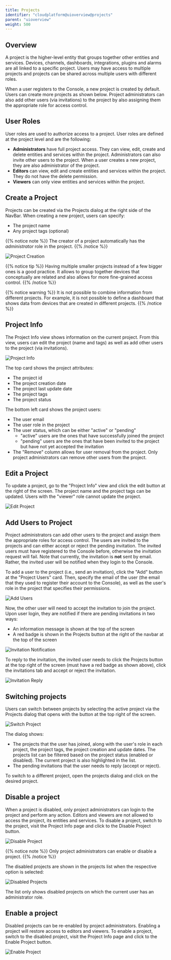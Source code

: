 ```yaml
---
title: Projects
identifier: "cloudplatform@uioverview@projects"
parent: "uioverview"
weight: 500
---
```


## Overview

A project is the higher-level entity that groups together other entities and services. Devices, channels, dashboards, integrations, plugins and alarms are all linked to a specific project. Users may have access to multiple projects and projects can be shared across multiple users with different roles.

When a user registers to the Console, a new project is created by default. Users can create more projects as shown below. Project administrators can also add other users (via invitations) to the project by also assigning them the appropriate role for access control.

## User Roles

User roles are used to authorize access to a project. User roles are defined at the project level and are the following:

- **Administrators** have full project access. They can view, edit, create and delete entities and services within the project. Administrators can also invite other users to the project. When a user creates a new project, they are also administrator of the project.
- **Editors** can view, edit and create entities and services within the project. They do not have the delete permission.
- **Viewers** can only view entities and services within the project.

## Create a Project

Projects can be created via the Projects dialog at the right side of the NavBar. When creating a new project, users can specify:

- The project name
- Any project tags (optional)

{{% notice note %}}
The creator of a project automatically has the _administrator_ role in the project.
{{% /notice %}}

![Project Creation](/images/projects/create-project.gif?width=60pc)

{{% notice tip %}}
Having multiple smaller projects instead of a few bigger ones is a good practice. It allows to group together devices that conceptually are related and also allows for more fine-grained access control.
{{% /notice %}}

{{% notice warning %}}
It is not possible to combine information from different projects. For example, it is not possible to define a dashboard that shows data from devices that are created in different projects.
{{% /notice %}}

## Project Info

The Project Info view shows information on the current project. From this view, users can edit the project (name and tags) as well as add other users to the project (via invitations).

![Project Info](/images/projects/project-info.png?width=60pc)

The top card shows the project attributes:

- The project id
- The project creation date
- The project last update date
- The project tags
- The project status

The bottom left card shows the project users:

- The user email
- The user role in the project
- The user status, which can be either "active" or "pending"
  - "active" users are the ones that have successfully joined the project
  - "pending" users are the ones that have been invited to the project but have not yet accepted the invitation
- The "Remove" column allows for user removal from the project. Only project administrators can remove other users from the project.

## Edit a Project

To update a project, go to the "Project Info" view and click the edit button at the right of the screen. The project name and the project tags can be updated. Users with the "viewer" role cannot update the project.

![Edit Project](/images/projects/edit-project.png?width=60pc)

## Add Users to Project

Project administrators can add other users to the project and assign them the appropriate roles for access control. The users are invited to the projects and can either accept or reject the pending invitation. The invited users must have registered to the Console before, otherwise the invitation request will fail. Note that currently, the invitation is **not** sent by email. Rather, the invited user will be notified when they login to the Console.

To add a user to the project (i.e., send an invitation), click the "Add" button at the "Project Users" card. Then, specify the email of the user (the email that they used to register their account to the Console), as well as the user's role in the project that specifies their permissions.

![Add Users](/images/projects/invite-users.png?width=60pc)

Now, the other user will need to accept the invitation to join the project. Upon user login, they are notified if there are pending invitations in two ways:

- An information message is shown at the top of the screen
- A red badge is shown in the Projects button at the right of the navbar at the top of the screen

![Invitation Notification](/images/projects/invitation-notification.png?width=60pc)

To reply to the invitation, the invited user needs to click the Projects button at the top right of the screen (must have a red badge as shown above), click the invitations tab and accept or reject the invitation.

![Invitation Reply](/images/projects/invitation-reply.png?width=60pc)

## Switching projects

Users can switch between projects by selecting the active project via the Projects dialog that opens with the button at the top right of the screen.

![Switch Project](/images/projects/switch-project.png?width=60pc)

The dialog shows:

- The projects that the user has joined, along with the user's role in each project, the project tags, the project creation and update dates. The projects list can be filtered based on the project status (enabled or disabled). The current project is also highlighted in the list.
- The pending invitations that the user needs to reply (accept or reject).

To switch to a different project, open the projects dialog and click on the desired project.

## Disable a project

When a project is disabled, only project administrators can login to the project and perform any action. Editors and viewers are not allowed to access the project, its entities and services. To disable a project, switch to the project, visit the Project Info page and click to the Disable Project button.

![Disable Project](/images/projects/disable-project.png?width=60pc)

{{% notice note %}}
Only project administrators can enable or disable a project.
{{% /notice %}}

The disabled projects are shown in the projects list when the respective option is selected:

![Disabled Projects](/images/projects/disabled-projects.png?width=60pc)

The list only shows disabled projects on which the current user has an administrator role.

## Enable a project

Disabled projects can be re-enabled by project administrators. Enabling a project will restore access to editors and viewers. To enable a project, switch to the disabled project, visit the Project Info page and click to the Enable Project button.

![Enable Project](/images/projects/enable-project.png?width=60pc)
